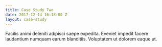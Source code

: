 ```yaml
---
title: Case Study Two
date: 2017-12-14 16:18:00 Z
layout: case-study
---
```


Facilis animi deleniti adipisci saepe expedita. Eveniet impedit facere laudantium numquam earum blanditiis. Voluptatem ut dolorem eaque ut.